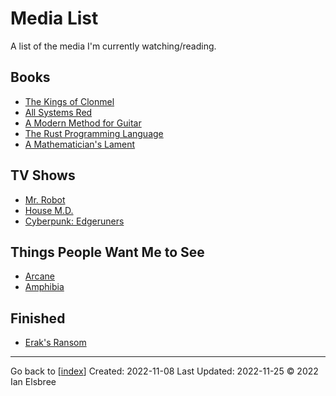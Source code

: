 # Media List

A list of the media I'm currently watching/reading.

## Books

- [The Kings of Clonmel](https://en.wikipedia.org/wiki/The_Kings_of_Clonmel)
- [All Systems Red](https://libbyapp.com/open/loan/8145208/3783062)
- [A Modern Method for Guitar](attachments/A_Modern_Method_for_Guitar_Volume_1.pdf)
- [The Rust Programming Language](https://rust-book.cs.brown.edu/ch06-01-defining-an-enum.html)
- [A Mathematician's Lament](attachments/LockhartsLament.pdf)

## TV Shows

- [Mr. Robot](https://www.amazon.com/gp/video/detail/B00YBX664Q/ref=atv_dp_season_select_s2)
- [House M.D.](https://www.amazon.com/gp/video/detail/B00C15T422/ref=atv_hm_hom_1_c_lZOsi7_2_2)
- [Cyberpunk: Edgeruners](https://www.netflix.com/browse?jbv=81054853)

## Things People Want Me to See

- [Arcane](https://www.netflix.com/search?q=arcane&jbv=81435684)
- [Amphibia](https://www.disneyplus.com/series/amphibia/4jsQ0zDkUTeN)

## Finished

- [Erak's Ransom](https://archive.org/details/eraksransom0000flan/page/288/mode/2up?view=theater)

---
Go back to [[index]]
Created: 2022-11-08
Last Updated: 2022-11-25
© 2022 Ian Elsbree

[//begin]: # "Autogenerated link references for markdown compatibility"
[index]: index "Home Page"
[//end]: # "Autogenerated link references"
